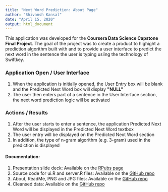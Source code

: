 ```yaml
---
title: "Next Word Prediction: About Page"
author: "Shivansh Kansal"
date: "April 15, 2020"
output: html_document
---
```


This application was developed for the **Coursera Data Science Capstone Final Project**. The goal of the project was to create a product to highight a prediction algorithm built
with and to provide a user interface to predict the next word in the sentence the user is typing usiing the technology of Swiftkey.

### Application Open / User Interface
1. When the application is initially opened, the User Entry box will be blank and the Predicted Next Word box will display **"NULL"** 
2. The user then enters part of a sentence in the User Interface section, the next word prediction logic will be activated

### Actions / Results
1. After the user starts to enter a sentence, the application Predicted Next Word will be displayed in the Predicted Next Word textbox
2. The user entry will be displayed on the Predicted Next Word section
3. In addition, the type of n-gram algorithm (e.g. 3-gram) used in the prediction is displayed

#### Documentation:
1. Presentation slide deck: Available on the [RPubs page](https://rpubs.com/ShivanshKansal/capstonefinalproject)
2. Source code for ui.R and server.R files: Available on the [GitHub repo](https://github.com/ShivanshKansal/Data-Science-Capstone-Final-Project)
3. About, ReadMe, PNG and JPG files: Available on the [GitHub repo](https://github.com/ShivanshKansal/Data-Science-Capstone-Final-Project)
4. Cleansed data: Available on the [GitHub repo](https://github.com/ShivanshKansal/Data-Science-Capstone-Final-Project)
